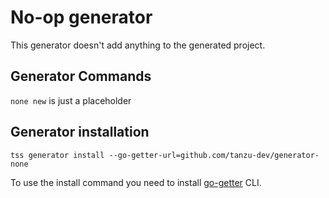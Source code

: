 # No-op generator

This generator doesn't add anything to the generated project.

## Generator Commands

`none new` is just a placeholder


## Generator installation

```
tss generator install --go-getter-url=github.com/tanzu-dev/generator-none
```

To use the install command you need to install [go-getter](https://github.com/hashicorp/go-getter#installation-and-usage) CLI.

